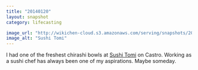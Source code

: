 ```yaml
---
title: "20140120"
layout: snapshot
category: lifecasting

image_url: "http://wikichen-cloud.s3.amazonaws.com/serving/snapshots/2014/20140120-tomi-sushi.jpg"
image_alt: "Sushi Tomi"
---
```


I had one of the freshest chirashi bowls at [Sushi Tomi](http://www.yelp.com/biz/sushi-tomi-mountain-view) on Castro. Working as a sushi chef has always been one of my aspirations. Maybe someday.
